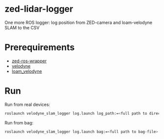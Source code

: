 # zed-lidar-logger
One more ROS logger: log position from ZED-camera and loam-velodyne SLAM to the CSV

# Prerequirements
 - [zed-ros-wrapper](https://github.com/stereolabs/zed-ros-wrapper)
 - [velodyne](https://github.com/ros-drivers/velodyne)
 - [loam_velodyne](https://github.com/laboshinl/loam_velodyne)
 
 # Run
 Run from real devices:
 ```bash
 roslaunch velodyne_slam_logger log.launch log_path:=<full path to directory with logs> 
 ```
 
 Run from bag:
 ```bash
 roslaunch velodyne_slam_logger log.launch bag:=<full path to bag-file> log_path:=<full path to directory with logs> 
 ```
